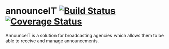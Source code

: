 # announceIT          [![Build Status](https://travis-ci.com/the22mastermind/announceIT.svg?branch=ft-user-signup-endpoint-170816210)](https://travis-ci.com/the22mastermind/announceIT)    [![Coverage Status](https://coveralls.io/repos/github/the22mastermind/announceIT/badge.svg?branch=ft-user-signup-endpoint-170816210)](https://coveralls.io/github/the22mastermind/announceIT?branch=ft-user-signup-endpoint-170816210)
AnnounceIT is a solution for broadcasting agencies which allows them to be able to receive and manage announcements.
